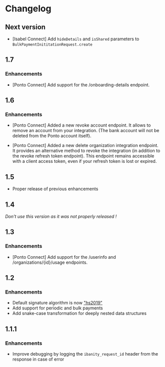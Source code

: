 # Changelog

## Next version

* [Isabel Connect] Add `hideDetails` and `isShared` parameters to `BulkPaymentInititationRequest.create`

## 1.7
### Enhancements

* [Ponto Connect] Add support for the /onboarding-details endpoint.

## 1.6
### Enhancements

* [Ponto Connect] Added a new revoke account endpoint. It allows to remove an account from your integration. (The bank account will not be deleted from the Ponto account itself).

* [Ponto Connect] Added a new delete organization integration endpoint. It provides an alternative method to revoke the integration (in addition to the revoke refresh token endpoint). This endpoint remains accessible with a client access token, even if your refresh token is lost or expired.

## 1.5

* Proper release of previous enhancements

## 1.4

*Don't use this version as it was not properly released !*

## 1.3

### Enhancements

* [Ponto Connect] Add support for the /userinfo and /organizations/{id}/usage endpoints.

## 1.2

### Enhancements

* Default signature algorithm is now ["hs2019"](https://tools.ietf.org/html/draft-cavage-http-signatures-12#appendix-E.2) 
* Add support for periodic and bulk payments
* Add snake-case transformation for deeply nested data structures

## 1.1.1

### Enhancements

* Improve debugging by logging the `ibanity_request_id` header from the response in case of error
